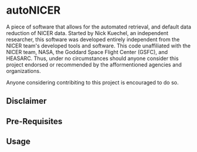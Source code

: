 # autoNICER
A piece of software that allows for the automated retrieval, and default data reduction of NICER data. Started by Nick Kuechel, an independent researcher, this software was developed entirely independent from the NICER team's developed tools and software. This code unaffiliated with the NICER team, NASA, the Goddard Space Flight Center (GSFC), and HEASARC. Thus, under no circumstances should anyone consider this project endorsed or recommended by the afformentioned agencies and organizations.

Anyone considering contribiting to this project is encouraged to do so.

## Disclaimer

## Pre-Requisites

## Usage

